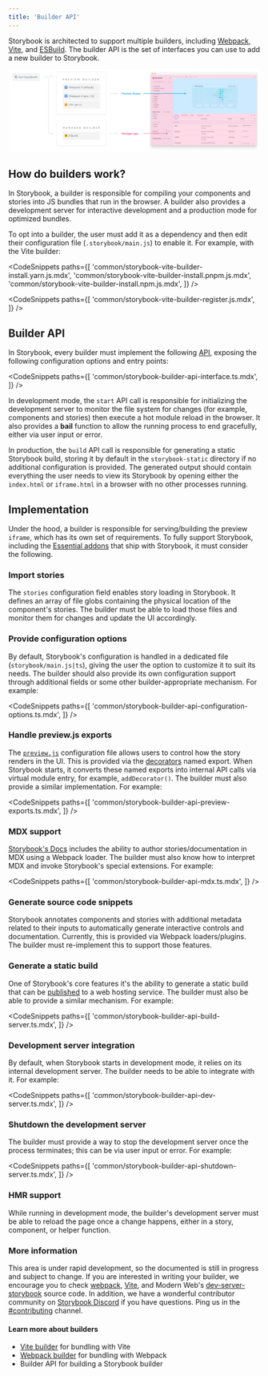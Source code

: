 ```yaml
---
title: 'Builder API'
---
```


Storybook is architected to support multiple builders, including [Webpack](https://webpack.js.org/), [Vite](https://vitejs.dev/), and [ESBuild](https://esbuild.github.io/). The builder API is the set of interfaces you can use to add a new builder to Storybook.

![Storybook builders](./storybook-builders.png)

## How do builders work?

In Storybook, a builder is responsible for compiling your components and stories into JS bundles that run in the browser. A builder also provides a development server for interactive development and a production mode for optimized bundles.

To opt into a builder, the user must add it as a dependency and then edit their configuration file (`.storybook/main.js`) to enable it. For example, with the Vite builder:

<!-- prettier-ignore-start -->

<CodeSnippets
  paths={[
    'common/storybook-vite-builder-install.yarn.js.mdx',
    'common/storybook-vite-builder-install.pnpm.js.mdx',
    'common/storybook-vite-builder-install.npm.js.mdx',
  ]}
/>

<!-- prettier-ignore-end -->

<!-- prettier-ignore-start -->

<CodeSnippets
  paths={[
    'common/storybook-vite-builder-register.js.mdx',
  ]}
/>

<!-- prettier-ignore-end -->

## Builder API

In Storybook, every builder must implement the following [API](https://github.com/storybookjs/storybook/blob/next/code/lib/types/src/modules/core-common.ts#L183-L203), exposing the following configuration options and entry points:

<!-- prettier-ignore-start -->

<CodeSnippets
  paths={[
    'common/storybook-builder-api-interface.ts.mdx',
  ]}
/>

<!-- prettier-ignore-end -->

In development mode, the `start` API call is responsible for initializing the development server to monitor the file system for changes (for example, components and stories) then execute a hot module reload in the browser.
It also provides a **bail** function to allow the running process to end gracefully, either via user input or error.

In production, the `build` API call is responsible for generating a static Storybook build, storing it by default in the `storybook-static` directory if no additional configuration is provided. The generated output should contain everything the user needs to view its Storybook by opening either the `index.html` or `iframe.html` in a browser with no other processes running.

## Implementation

Under the hood, a builder is responsible for serving/building the preview `iframe`, which has its own set of requirements. To fully support Storybook, including the [Essential addons](../writing-stories/introduction.md) that ship with Storybook, it must consider the following.

### Import stories

The `stories` configuration field enables story loading in Storybook. It defines an array of file globs containing the physical location of the component's stories. The builder must be able to load those files and monitor them for changes and update the UI accordingly.

### Provide configuration options

By default, Storybook's configuration is handled in a dedicated file (`storybook/main.js|ts`), giving the user the option to customize it to suit its needs. The builder should also provide its own configuration support through additional fields or some other builder-appropriate mechanism. For example:

<!-- prettier-ignore-start -->

<CodeSnippets
  paths={[
    'common/storybook-builder-api-configuration-options.ts.mdx',
  ]}
/>

<!-- prettier-ignore-end -->

### Handle preview.js exports

The [`preview.js`](../configure/overview.md#configure-story-rendering) configuration file allows users to control how the story renders in the UI. This is provided via the [decorators](../writing-stories/decorators.md) named export. When Storybook starts, it converts these named exports into internal API calls via virtual module entry, for example, `addDecorator()`. The builder must also provide a similar implementation. For example:

<!-- prettier-ignore-start -->

<CodeSnippets
  paths={[
    'common/storybook-builder-api-preview-exports.ts.mdx',
  ]}
/>

<!-- prettier-ignore-end -->

### MDX support

[Storybook's Docs](../writing-docs/introduction.md) includes the ability to author stories/documentation in MDX using a Webpack loader. The builder must also know how to interpret MDX and invoke Storybook's special extensions. For example:

<!-- prettier-ignore-start -->

<CodeSnippets
  paths={[
    'common/storybook-builder-api-mdx.ts.mdx',
  ]}
/>

<!-- prettier-ignore-end -->

### Generate source code snippets

Storybook annotates components and stories with additional metadata related to their inputs to automatically generate interactive controls and documentation. Currently, this is provided via Webpack loaders/plugins. The builder must re-implement this to support those features.

### Generate a static build

One of Storybook's core features it's the ability to generate a static build that can be [published](../sharing/publish-storybook.md) to a web hosting service. The builder must also be able to provide a similar mechanism. For example:

<!-- prettier-ignore-start -->

<CodeSnippets
  paths={[
    'common/storybook-builder-api-build-server.ts.mdx',
  ]}
/>

<!-- prettier-ignore-end -->

### Development server integration

By default, when Storybook starts in development mode, it relies on its internal development server. The builder needs to be able to integrate with it. For example:

<!-- prettier-ignore-start -->

<CodeSnippets
  paths={[
    'common/storybook-builder-api-dev-server.ts.mdx',
  ]}
/>

<!-- prettier-ignore-end -->

### Shutdown the development server

The builder must provide a way to stop the development server once the process terminates; this can be via user input or error. For example:

<!-- prettier-ignore-start -->

<CodeSnippets
  paths={[
    'common/storybook-builder-api-shutdown-server.ts.mdx',
  ]}
/>

<!-- prettier-ignore-end -->

### HMR support

While running in development mode, the builder's development server must be able to reload the page once a change happens, either in a story, component, or helper function.

### More information

This area is under rapid development, so the documented is still in progress and subject to change. If you are interested in writing your builder, we encourage you to check [webpack](https://github.com/storybookjs/storybook/tree/next/code/builders/builder-webpack5), [Vite](https://github.com/storybookjs/storybook/tree/next/code/builders/builder-vite), and Modern Web's [dev-server-storybook](https://github.com/modernweb-dev/web/blob/master/packages/dev-server-storybook/src/serve/storybookPlugin.ts) source code. In addition, we have a wonderful contributor community on [Storybook Discord](https://discord.gg/storybook) if you have questions. Ping us in the [#contributing](https://discord.com/channels/486522875931656193/839297503446695956) channel.

#### Learn more about builders

- [Vite builder](./vite.md) for bundling with Vite
- [Webpack builder](./webpack.md) for bundling with Webpack
- Builder API for building a Storybook builder
